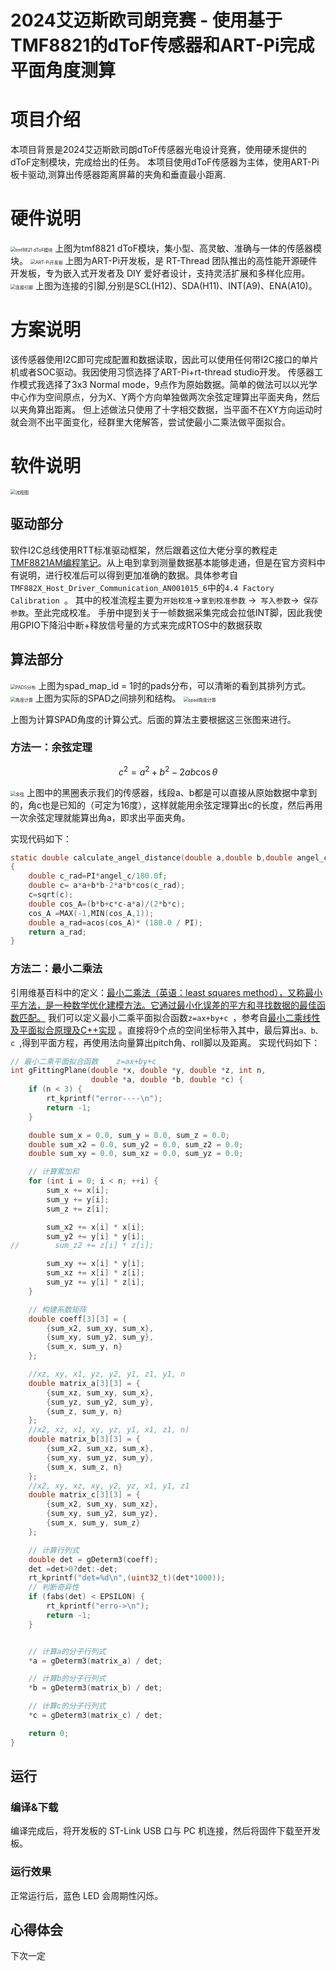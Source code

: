 # 2024艾迈斯欧司朗竞赛 - 使用基于TMF8821的dToF传感器和ART-Pi完成平面角度测算

# 项目介绍

本项目背景是2024艾迈斯欧司朗dToF传感器光电设计竞赛，使用硬禾提供的dToF定制模块，完成给出的任务。
本项目使用dToF传感器为主体，使用ART-Pi板卡驱动,测算出传感器距离屏幕的夹角和垂直最小距离.

# 硬件说明

<img src="./figures/dToF.png" alt="tmf8821 dToF模块" style="zoom: 50%;" />
上图为tmf8821 dToF模块，集小型、高灵敏、准确与一体的传感器模块。

<img src="./figures/board_large.png" alt="ART-Pi开发板" style="zoom: 50%;" />
上图为ART-Pi开发板，是 RT-Thread 团队推出的高性能开源硬件开发板，专为嵌入式开发者及 DIY 爱好者设计，支持灵活扩展和多样化应用。



<img src="./figures/ARTPI_PIN.png" alt="连接引脚" style="zoom: 50%;" />
上图为连接的引脚,分别是SCL(H12)、SDA(H11)、INT(A9)、ENA(A10)。

# 方案说明

该传感器使用I2C即可完成配置和数据读取，因此可以使用任何带I2C接口的单片机或者SOC驱动。我因使用习惯选择了ART-Pi+rt-thread studio开发。
传感器工作模式我选择了3x3 Normal mode，9点作为原始数据。简单的做法可以以光学中心作为空间原点，分为X、Y两个方向单独做两次余弦定理算出平面夹角，然后以夹角算出距离。
但上述做法只使用了十字相交数据，当平面不在XY方向运动时就会测不出平面变化，经群里大佬解答，尝试使最小二乘法做平面拟合。

# 软件说明

<img src="./figures/流程.png" alt="流程图" style="zoom: 50%;" />

## 驱动部分

软件I2C总线使用RTT标准驱动框架，然后跟着这位大佬分享的教程走[TMF8821AM编程笔记](https://zhuanlan.zhihu.com/p/18552342863)。从上电到拿到测量数据基本能够走通，但是在官方资料中有说明，进行校准后可以得到更加准确的数据。具体参考自`TMF882X_Host_Driver_Communication_AN001015_6`中的`4.4 Factory Calibration `。
其中的校准流程主要为`开始校准`->`拿到校准参数` ->` 写入参数`->` 保存参数`。至此完成校准。
手册中提到关于一帧数据采集完成会拉低INT脚，因此我使用GPIO下降沿中断+释放信号量的方式来完成RTOS中的数据获取

## 算法部分

<img src="./figures/PADS.png" alt="PADS分布" style="zoom: 50%;" />
上图为spad_map_id = 1时的pads分布，可以清晰的看到其排列方式。

<img src="./figures/pads2.png" alt="角度计算" style="zoom: 50%;" />
上图为实际的SPAD之间排列和结构。
<img src="./figures/pads3.png" alt="spad角度计算" style="zoom: 50%;" />

上图为计算SPAD角度的计算公式。后面的算法主要根据这三张图来进行。
### 方法一：余弦定理

$$
c^2 = a^2 + b^2 - 2ab \cos\theta
$$

<img src="./figures/余弦.png" alt=" 余弦" style="zoom: 50%;" />
上图中的黑圈表示我们的传感器，线段a、b都是可以直接从原始数据中拿到的，角c也是已知的（可定为16度），这样就能用余弦定理算出c的长度，然后再用一次余弦定理就能算出角a，即求出平面夹角。

实现代码如下：
``` c
static double calculate_angel_distance(double a,double b,double angel_c)
{
    double c_rad=PI*angel_c/180.0f;
    double c= a*a+b*b-2*a*b*cos(c_rad);
    c=sqrt(c);
    double cos_A=(b*b+c*c-a*a)/(2*b*c);
    cos_A =MAX(-1,MIN(cos_A,1));
    double a_rad=acos(cos_A)* (180.0 / PI);
    return a_rad;
}
```

### 方法二：最小二乘法

引用维基百科中的定义：[最小二乘法（英语：least squares method），又称最小平方法，是一种数学优化建模方法。它通过最小化误差的平方和寻找数据的最佳函数匹配。](https://zh.wikipedia.org/wiki/%E6%9C%80%E5%B0%8F%E4%BA%8C%E4%B9%98%E6%B3%95)
我们可以定义最小二乘平面拟合函数`z=ax+by+c `，参考自[最小二乘线性及平面拟合原理及C++实现](https://www.cnblogs.com/zhangli07/p/12013561.html) 。直接将9个点的空间坐标带入其中，最后算出`a、b、c `,得到平面方程，再使用法向量算出pitch角、roll脚以及距离。
实现代码如下：
``` c
// 最小二乘平面拟合函数    z=ax+by+c
int gFittingPlane(double *x, double *y, double *z, int n,
                  double *a, double *b, double *c) {
    if (n < 3) {
        rt_kprintf("error----\n");
        return -1;
    }

    double sum_x = 0.0, sum_y = 0.0, sum_z = 0.0;
    double sum_x2 = 0.0, sum_y2 = 0.0, sum_z2 = 0.0;
    double sum_xy = 0.0, sum_xz = 0.0, sum_yz = 0.0;

    // 计算累加和
    for (int i = 0; i < n; ++i) {
        sum_x += x[i];
        sum_y += y[i];
        sum_z += z[i];

        sum_x2 += x[i] * x[i];
        sum_y2 += y[i] * y[i];
//        sum_z2 += z[i] * z[i];

        sum_xy += x[i] * y[i];
        sum_xz += x[i] * z[i];
        sum_yz += y[i] * z[i];
    }

    // 构建系数矩阵
    double coeff[3][3] = {
        {sum_x2, sum_xy, sum_x},
        {sum_xy, sum_y2, sum_y},
        {sum_x, sum_y, n}
    };

    //xz, xy, x1, yz, y2, y1, z1, y1, n
    double matrix_a[3][3] = {
        {sum_xz, sum_xy, sum_x},
        {sum_yz, sum_y2, sum_y},
        {sum_z, sum_y, n}
    };
    //x2, xz, x1, xy, yz, y1, x1, z1, n)
    double matrix_b[3][3] = {
        {sum_x2, sum_xz, sum_x},
        {sum_xy, sum_yz, sum_y},
        {sum_x, sum_z, n}
    };
    //x2, xy, xz, xy, y2, yz, x1, y1, z1
    double matrix_c[3][3] = {
        {sum_x2, sum_xy, sum_xz},
        {sum_xy, sum_y2, sum_yz},
        {sum_x, sum_y, sum_z}
    };

    // 计算行列式
    double det = gDeterm3(coeff);
    det =det>0?det:-det;
    rt_kprintf("det=%d\n",(uint32_t)(det*1000));
    // 判断奇异性
    if (fabs(det) < EPSILON) {
        rt_kprintf("erro->\n");
        return -1;
    }


    // 计算a的分子行列式
    *a = gDeterm3(matrix_a) / det;

    // 计算b的分子行列式
    *b = gDeterm3(matrix_b) / det;

    // 计算c的分子行列式
    *c = gDeterm3(matrix_c) / det;

    return 0;
}
```

## 运行
### 编译&下载

编译完成后，将开发板的 ST-Link USB 口与 PC 机连接，然后将固件下载至开发板。

### 运行效果

正常运行后，蓝色 LED 会周期性闪烁。

## 心得体会

下次一定

